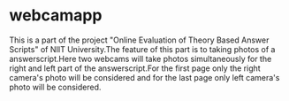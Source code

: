 # webcamapp

This is a part of the project "Online Evaluation of Theory Based Answer Scripts" of NIIT University.The feature of this part is to taking photos of a answerscript.Here two webcams will take photos simultaneously for the right and left part of the answerscript.For the first page only the right camera's photo will be considered and for the last page only left camera's photo will be considered.
